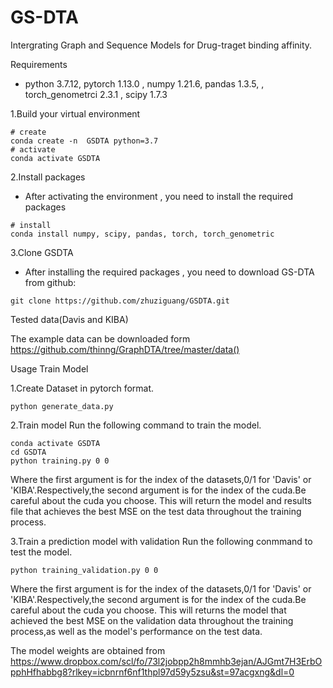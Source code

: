 # GS-DTA
Intergrating Graph and Sequence Models for Drug-traget binding affinity.

Requirements

+ python 3.7.12, pytorch 1.13.0 , numpy 1.21.6, pandas 1.3.5,  , torch_genometrci 2.3.1 , scipy 1.7.3

1.Build your virtual environment
 ```
# create 
conda create -n  GSDTA python=3.7
# activate 
conda activate GSDTA
```
 2.Install packages
+ After activating the environment , you need to install the required packages
```
# install
conda install numpy, scipy, pandas, torch, torch_genometric
```
3.Clone GSDTA
+ After installing the required packages , you need to download GS-DTA from github:
```
git clone https://github.com/zhuziguang/GSDTA.git
```
Tested data(Davis and KIBA)

The example data can be downloaded form   https://github.com/thinng/GraphDTA/tree/master/data()

Usage
Train Model

1.Create Dataset  in pytorch format.
```
python generate_data.py
```

2.Train model
Run the following command to train the model.
```
conda activate GSDTA
cd GSDTA
python training.py 0 0
```
Where the first argument is for the  index of the datasets,0/1 for 'Davis' or 'KIBA'.Respectively,the second argument is for the index of the cuda.Be careful about the cuda you choose.
This will return the model and results file that achieves the best MSE on the test data throughout the training process.

3.Train a prediction model with validation
Run the following conmmand to test the model.
```
python training_validation.py 0 0
```
Where the first argument is for the  index of the datasets,0/1 for 'Davis' or 'KIBA'.Respectively,the second argument is for the index of the cuda.Be careful about the cuda you choose.
This will returns the model that achieved the best MSE on the validation data throughout the training process,as well as the model's performance on the test data.

The model weights are obtained from https://www.dropbox.com/scl/fo/73l2jobpp2h8mmhb3ejan/AJGmt7H3ErbOpphHfhabbg8?rlkey=icbnrnf6nf1thpl97d59y5zsu&st=97acgxng&dl=0

